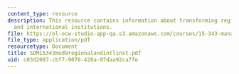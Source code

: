 ```yaml
---
content_type: resource
description: This resource contains information about transforming regional, national,
  and international institutions.
file: https://ol-ocw-studio-app-qa.s3.amazonaws.com/courses/15-343-managing-transformations-in-work-organizations-and-society-spring-2002/c03d2087cbf79070428a97daa92ca7fe_SDM15343mod9regionalandintlinst.pdf
file_type: application/pdf
resourcetype: Document
title: SDM15343mod9regionalandintlinst.pdf
uid: c03d2087-cbf7-9070-428a-97daa92ca7fe
---
```

